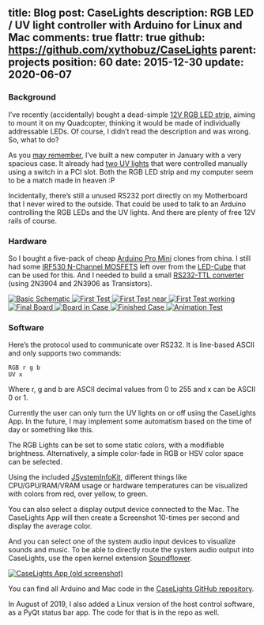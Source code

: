 title: Blog
post: CaseLights
description: RGB LED / UV light controller with Arduino for Linux and Mac
comments: true
flattr: true
github: https://github.com/xythobuz/CaseLights
parent: projects
position: 60
date: 2015-12-30
update: 2020-06-07
---

### Background

I’ve recently (accidentally) bought a dead-simple [12V RGB LED strip](http://www.hobbyking.com/hobbyking/store/__28515__LED_Red_Green_Blue_RGB_Strip_50cm_w_Flying_Lead.html), aiming to mount it on my Quadcopter, thinking it would be made of individually addressable LEDs. Of course, I didn’t read the description and was wrong. So, what to do?

As you [may remember](http://xythobuz.de/2015_01_31_hackintosh.html), I’ve built a new computer in January with a very spacious case. It already had [two UV lights](http://www.aquatuning.de/modding/kathoden/13168/revoltec-kaltlicht-kathode-30cm-twin-set-uv-rev.-2) that were controlled manually using a switch in a PCI slot. Both the RGB LED strip and my computer seem to be a match made in heaven :P

Incidentally, there’s still a unused RS232 port directly on my Motherboard that I never wired to the outside. That could be used to talk to an Arduino controlling the RGB LEDs and the UV lights. And there are plenty of free 12V rails of course.

### Hardware

So I bought a five-pack of cheap [Arduino Pro Mini](https://www.arduino.cc/en/Main/ArduinoBoardProMini) clones from china. I still had some [IRF530 N-Channel MOSFETS](https://arduinodiy.wordpress.com/2012/05/02/using-mosfets-with-ttl-levels/) left over from the [LED-Cube](http://xythobuz.de/ledcube.html) that can be used for this. And I needed to build a small [RS232-TTL converter](http://picprojects.org.uk/projects/simpleSIO/ssio.htm) (using 2N3904 and 2N3906 as Transistors).

<div class="lightgallery">
    <a href="img/CaseLights-schem.png">
        <img src="img/CaseLights-schem_small.png" alt="Basic Schematic">
    </a>
    <a href="img/CL_Test1.jpg">
        <img src="img/CL_Test1_small.jpg" alt="First Test">
    </a>
    <a href="img/CL_Test2.jpg">
        <img src="img/CL_Test2_small.jpg" alt="First Test near">
    </a>
    <a href="img/CL_Test3.jpg">
        <img src="img/CL_Test3_small.jpg" alt="First Test working">
    </a>
    <a href="img/CL_Final1.jpg">
        <img src="img/CL_Final1_small.jpg" alt="Final Board">
    </a>
    <a href="img/CL_Final2.jpg">
        <img src="img/CL_Final2_small.jpg" alt="Board in Case">
    </a>
    <a href="img/CL_Final3.jpg">
        <img src="img/CL_Final3_small.jpg" alt="Finished Case">
    </a>
    <a href="img/CL_gif.gif">
        <img src="img/CL_gif_small.gif" alt="Animation Test">
    </a>
</div>

### Software

Here’s the protocol used to communicate over RS232. It is line-based ASCII and only supports two commands:

    RGB r g b
    UV x

Where r, g and b are ASCII decimal values from 0 to 255 and x can be ASCII 0 or 1.

Currently the user can only turn the UV lights on or off using the CaseLights App. In the future, I may implement some automatism based on the time of day or something like this.

The RGB Lights can be set to some static colors, with a modifiable brightness. Alternatively, a simple color-fade in RGB or HSV color space can be selected.

Using the included [JSystemInfoKit](https://github.com/jBot-42/JSystemInfoKit), different things like CPU/GPU/RAM/VRAM usage or hardware temperatures can be visualized with colors from red, over yellow, to green.

You can also select a display output device connected to the Mac. The CaseLights App will then create a Screenshot 10-times per second and display the average color.

And you can select one of the system audio input devices to visualize sounds and music. To be able to directly route the system audio output into CaseLights, use the open kernel extension [Soundflower](https://github.com/mattingalls/Soundflower).

<div class="lightgallery">
    <a href="img/CaseLights.png">
        <img src="img/CaseLights_small.png" alt="CaseLights App (old screenshot)">
    </a>
</div>

You can find all Arduino and Mac code in the [CaseLights GitHub repository](https://github.com/xythobuz/CaseLights).

In August of 2019, I also added a Linux version of the host control software, as a PyQt status bar app.
The code for that is in the repo as well.
